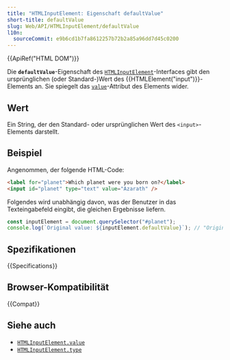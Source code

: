 ```yaml
---
title: "HTMLInputElement: Eigenschaft defaultValue"
short-title: defaultValue
slug: Web/API/HTMLInputElement/defaultValue
l10n:
  sourceCommit: e9b6cd1b7fa8612257b72b2a85a96dd7d45c0200
---
```


{{ApiRef("HTML DOM")}}

Die **`defaultValue`**-Eigenschaft des [`HTMLInputElement`](/de/docs/Web/API/HTMLInputElement)-Interfaces gibt den ursprünglichen (oder Standard-)Wert des {{HTMLElement("input")}}-Elements an. Sie spiegelt das [`value`](/de/docs/Web/HTML/Reference/Elements/input#value)-Attribut des Elements wider.

## Wert

Ein String, der den Standard- oder ursprünglichen Wert des `<input>`-Elements darstellt.

## Beispiel

Angenommen, der folgende HTML-Code:

```html
<label for="planet">Which planet were you born on?</label>
<input id="planet" type="text" value="Azarath" />
```

Folgendes wird unabhängig davon, was der Benutzer in das Texteingabefeld eingibt, die gleichen Ergebnisse liefern.

```js
const inputElement = document.querySelector("#planet");
console.log(`Original value: ${inputElement.defaultValue}`); // "Original value: Azarath"
```

## Spezifikationen

{{Specifications}}

## Browser-Kompatibilität

{{Compat}}

## Siehe auch

- [`HTMLInputElement.value`](/de/docs/Web/API/HTMLInputElement/value)
- [`HTMLInputElement.type`](/de/docs/Web/API/HTMLInputElement/type)
